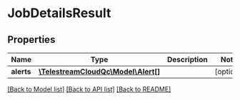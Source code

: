 # JobDetailsResult

## Properties
Name | Type | Description | Notes
------------ | ------------- | ------------- | -------------
**alerts** | [**\TelestreamCloudQc\Model\Alert[]**](Alert.md) |  | [optional] 

[[Back to Model list]](../README.md#documentation-for-models) [[Back to API list]](../README.md#documentation-for-api-endpoints) [[Back to README]](../README.md)


